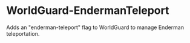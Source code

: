 # WorldGuard-EndermanTeleport
Adds an "enderman-teleport" flag to WorldGuard to manage Enderman teleportation.
